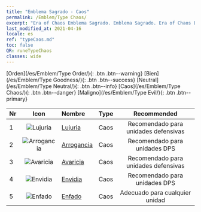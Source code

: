 ```yaml
---
title: "Emblema Sagrado - Caos"
permalink: /Emblem/Type Chaos/
excerpt: "Era of Chaos Emblema Sagrado. Emblema Sagrado. Era of Chaos Emblema Sagrado Caos. Era of Chaos Caos"
last_modified_at: 2021-04-16
locale: es
ref: "typeCaos.md"
toc: false
QR: runeTypeChaos
classes: wide
---
```


  [Orden](/es/Emblem/Type Order/){: .btn .btn--warning}   [Bien](/es/Emblem/Type Goodness/){: .btn .btn--success}   [Neutral](/es/Emblem/Type Neutral/){: .btn .btn--info}   [Caos](/es/Emblem/Type Chaos/){: .btn .btn--danger}   [Maligno](/es/Emblem/Type Evil/){: .btn .btn--primary} 

  |  Nr  | Icon |             Nombre            |    Type    |   Recommended   |
  |:-----|:--:|:----------------------------|:-----------|:---------------:|
  | 1 | ![Lujuria](/images/r/rune_icon_405.png) | [Lujuria](/es/Emblem/Lust/) | Caos | Recomendado para unidades defensivas | 
  | 2 | ![Arrogancia](/images/r/rune_icon_402.png) | [Arrogancia](/es/Emblem/Arrogance/) | Caos | Recomendado para unidades DPS | 
  | 3 | ![Avaricia](/images/r/rune_icon_404.png) | [Avaricia](/es/Emblem/Greed/) | Caos | Recomendado para unidades defensivas | 
  | 4 | ![Envidia](/images/r/rune_icon_401.png) | [Envidia](/es/Emblem/Jealousy/) | Caos | Recomendado para unidades DPS | 
  | 5 | ![Enfado](/images/r/rune_icon_403.png) | [Enfado](/es/Emblem/Anger/) | Caos | Adecuado para cualquier unidad | 
